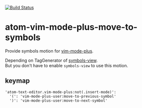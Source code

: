 [![Build Status](https://travis-ci.org/t9md/atom-vim-mode-plus-move-to-symbols.svg?branch=master)](https://travis-ci.org/t9md/atom-vim-mode-plus-move-to-symbols)

# atom-vim-mode-plus-move-to-symbols

Provide symbols motion for [vim-mode-plus](https://atom.io/packages/vim-mode-plus).  

Depending on TagGenerator of [symbols-view](https://github.com/atom/symbols-view).  
But you don't have to enable `symbols-view` to use this motion.  

## keymap

```coffeescipt
'atom-text-editor.vim-mode-plus:not(.insert-mode)':
  '(': 'vim-mode-plus-user:move-to-previous-symbol'
  ')': 'vim-mode-plus-user:move-to-next-symbol'
```
